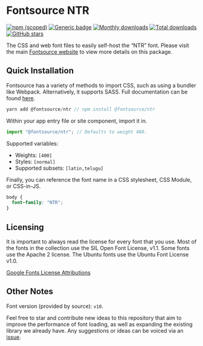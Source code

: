 # Fontsource NTR

[![npm (scoped)](https://img.shields.io/npm/v/@fontsource/ntr?color=brightgreen)](https://www.npmjs.com/package/@fontsource/ntr) [![Generic badge](https://img.shields.io/badge/fontsource-passing-brightgreen)](https://github.com/fontsource/fontsource) [![Monthly downloads](https://badgen.net/npm/dm/@fontsource/ntr)](https://github.com/fontsource/fontsource) [![Total downloads](https://badgen.net/npm/dt/@fontsource/ntr)](https://github.com/fontsource/fontsource) [![GitHub stars](https://img.shields.io/github/stars/fontsource/fontsource.svg?style=social&label=Star)](https://github.com/fontsource/fontsource/stargazers)

The CSS and web font files to easily self-host the “NTR” font. Please visit the main [Fontsource website](https://fontsource.org/fonts/ntr) to view more details on this package.

## Quick Installation

Fontsource has a variety of methods to import CSS, such as using a bundler like Webpack. Alternatively, it supports SASS. Full documentation can be found [here](https://fontsource.org/docs/introduction).

```javascript
yarn add @fontsource/ntr // npm install @fontsource/ntr
```

Within your app entry file or site component, import it in.

```javascript
import "@fontsource/ntr"; // Defaults to weight 400.
```

Supported variables:

- Weights: `[400]`
- Styles: `[normal]`
- Supported subsets: `[latin,telugu]`

Finally, you can reference the font name in a CSS stylesheet, CSS Module, or CSS-in-JS.

```css
body {
  font-family: "NTR";
}
```

## Licensing

It is important to always read the license for every font that you use.
Most of the fonts in the collection use the SIL Open Font License, v1.1. Some fonts use the Apache 2 license. The Ubuntu fonts use the Ubuntu Font License v1.0.

[Google Fonts License Attributions](https://fonts.google.com/attribution)

## Other Notes

Font version (provided by source): `v10`.

Feel free to star and contribute new ideas to this repository that aim to improve the performance of font loading, as well as expanding the existing library we already have. Any suggestions or ideas can be voiced via an [issue](https://github.com/fontsource/fontsource/issues).
